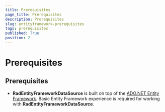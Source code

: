 ```yaml
---
title: Prerequisites
page_title: Prerequisites
description: Prerequisites
slug: entityframework-prerequisites
tags: prerequisites
published: True
position: 2
---
```


# Prerequisites



## Prerequisites

* __RadEntityFrameworkDataSource__ is built on top of the [ADO.NET Entity Framework](http://msdn.microsoft.com/en-us/library/bb399572.aspx). Basic Entity Framework experience is required for working with __RadEntityFrameworkDataSource__.
          
